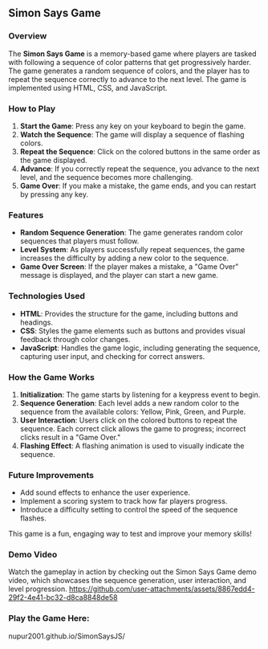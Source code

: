 ## Simon Says Game

### Overview
The **Simon Says Game** is a memory-based game where players are tasked with following a sequence of color patterns that get progressively harder. The game generates a random sequence of colors, and the player has to repeat the sequence correctly to advance to the next level. The game is implemented using HTML, CSS, and JavaScript.

### How to Play
1. **Start the Game**: Press any key on your keyboard to begin the game.
2. **Watch the Sequence**: The game will display a sequence of flashing colors.
3. **Repeat the Sequence**: Click on the colored buttons in the same order as the game displayed.
4. **Advance**: If you correctly repeat the sequence, you advance to the next level, and the sequence becomes more challenging.
5. **Game Over**: If you make a mistake, the game ends, and you can restart by pressing any key.

### Features
- **Random Sequence Generation**: The game generates random color sequences that players must follow.
- **Level System**: As players successfully repeat sequences, the game increases the difficulty by adding a new color to the sequence.
- **Game Over Screen**: If the player makes a mistake, a "Game Over" message is displayed, and the player can start a new game.

### Technologies Used
- **HTML**: Provides the structure for the game, including buttons and headings.
- **CSS**: Styles the game elements such as buttons and provides visual feedback through color changes.
- **JavaScript**: Handles the game logic, including generating the sequence, capturing user input, and checking for correct answers.

### How the Game Works
1. **Initialization**: The game starts by listening for a keypress event to begin.
2. **Sequence Generation**: Each level adds a new random color to the sequence from the available colors: Yellow, Pink, Green, and Purple.
3. **User Interaction**: Users click on the colored buttons to repeat the sequence. Each correct click allows the game to progress; incorrect clicks result in a "Game Over."
4. **Flashing Effect**: A flashing animation is used to visually indicate the sequence.

### Future Improvements
- Add sound effects to enhance the user experience.
- Implement a scoring system to track how far players progress.
- Introduce a difficulty setting to control the speed of the sequence flashes.

This game is a fun, engaging way to test and improve your memory skills!

### Demo Video
Watch the gameplay in action by checking out the Simon Says Game demo video, which showcases the sequence generation, user interaction, and level progression.
https://github.com/user-attachments/assets/8867edd4-29f2-4e41-bc32-d8ca8848de58

### Play the Game Here:
nupur2001.github.io/SimonSaysJS/
